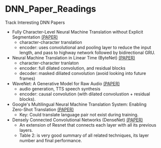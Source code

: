 # DNN_Paper_Readings
Track Interesting DNN Papers 

- Fully Character-Level Neural Machine Translation without Explicit Segmentation [(PAPER)](https://arxiv.org/pdf/1610.03017v2.pdf)
  - character-character translation
  - encoder: uses convolutional and pooling layer to reduce the input length, and pass to highway network followed by bidirectional GRU.
- Neural Machine Translation in Linear Time (ByteNet) [(PAPER)](https://arxiv.org/pdf/1610.10099v1.pdf)
  - character-character tranlaton
  - encoder: full dilated convolution, and residual blocks
  - decoder: masked diliated convolution (avoid looking into future frames)
- WaveNet: A Generative Model for Raw Audio [(PAPER)](https://arxiv.org/pdf/1609.03499v2.pdf)
  - audio generation, TTS speech synthesis
  - encoder: causal convolution (with dilated convolustion + residual blocks).
- Google's Multilingual Neural Machine Translation System: Enabling Zero-Shot Translation [(PAPER)](https://arxiv.org/pdf/1611.04558v1.pdf)
  - Key: Could translate language pair not exist during training.
- Densely Connected Convolutional Networks (DenseNet) [(PAPER)](https://arxiv.org/pdf/1608.06993v2.pdf)
  - An extension of Resnet that connects each layer with all its previous layers.
  - Table 2: is very good summary of all related techniques, its layer number and final performance.
